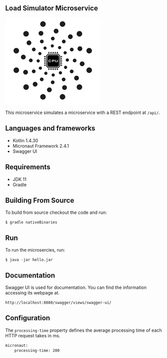 ## Load Simulator Microservice
<div>
<img src="/docs/icon.png" width="300px"</img> 
</div>

This microservice simulates a microservice with a REST endpoint at ``/api/``.
## Languages and frameworks
 - Kotlin 1.4.30
 - Micronaut Framework 2.4.1
 - Swagger UI
 
## Requirements
- JDK 11
- Gradle

## Building From Source
To build from source checkout the code and run:
```
$ gradle nativeBinaries
```
## Run
To run the microsercies, run:
```
$ java -jar hello.jar
```
## Documentation
Swagger UI is used for documentation. You can find the information accessing its webpage at.
```
http://localhost:8080/swagger/views/swagger-ui/
```
## Configuration
The ``processing-time`` 
property defines the average processing time of each HTTP request takes in ms. 

```
micronaut:
    processing-time: 200
```
